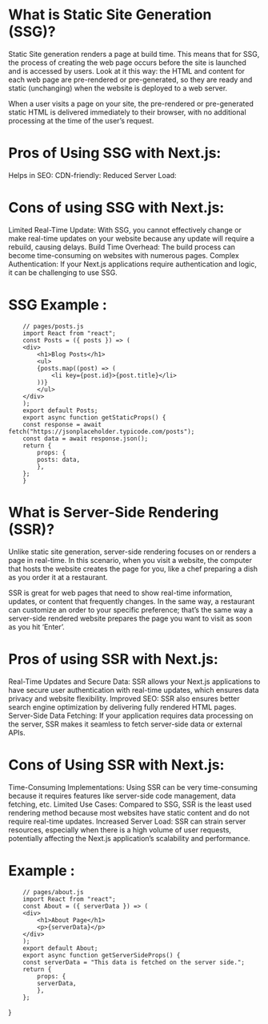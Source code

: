 # What is Static Site Generation (SSG)?
Static Site generation renders a page at build time. This means that for SSG, the process of creating the web page occurs before the site is launched and is accessed by users. Look at it this way: the HTML and content for each web page are pre-rendered or pre-generated, so they are ready and static (unchanging) when the website is deployed to a web server.

When a user visits a page on your site, the pre-rendered or pre-generated static HTML is delivered immediately to their browser, with no additional processing at the time of the user’s request.


# Pros of Using SSG with Next.js:
Helps in SEO:
CDN-friendly:
Reduced Server Load: 

# Cons of using SSG with Next.js:
Limited Real-Time Update: With SSG, you cannot effectively change or make real-time updates on your website because any update will require a rebuild, causing delays.
Build Time Overhead: The build process can become time-consuming on websites with numerous pages.
Complex Authentication: If your Next.js applications require authentication and logic, it can be challenging to use SSG.

# SSG Example : 

        // pages/posts.js
        import React from "react";
        const Posts = ({ posts }) => (
        <div>
            <h1>Blog Posts</h1>
            <ul>
            {posts.map((post) => (
                <li key={post.id}>{post.title}</li>
            ))}
            </ul>
        </div>
        );
        export default Posts;
        export async function getStaticProps() {
        const response = await fetch("https://jsonplaceholder.typicode.com/posts");
        const data = await response.json();
        return {
            props: {
            posts: data,
            },
        };
        }



# What is Server-Side Rendering (SSR)?
Unlike static site generation, server-side rendering focuses on or renders a page in real-time. In this scenario, when you visit a website, the computer that hosts the website creates the page for you, like a chef preparing a dish as you order it at a restaurant.

SSR is great for web pages that need to show real-time information, updates, or content that frequently changes. In the same way, a restaurant can customize an order to your specific preference; that’s the same way a server-side rendered website prepares the page you want to visit as soon as you hit ‘Enter’.


# Pros of using SSR with Next.js:
Real-Time Updates and Secure Data: SSR allows your Next.js applications to have secure user authentication with real-time updates, which ensures data privacy and website flexibility.
Improved SEO: SSR also ensures better search engine optimization by delivering fully rendered HTML pages.
Server-Side Data Fetching: If your application requires data processing on the server, SSR makes it seamless to fetch server-side data or external APIs.


# Cons of Using SSR with Next.js:
Time-Consuming Implementations: Using SSR can be very time-consuming because it requires features like server-side code management, data fetching, etc.
Limited Use Cases: Compared to SSG, SSR is the least used rendering method because most websites have static content and do not require real-time updates.
Increased Server Load: SSR can strain server resources, especially when there is a high volume of user requests, potentially affecting the Next.js application’s scalability and performance.


# Example : 

        // pages/about.js
        import React from "react";
        const About = ({ serverData }) => (
        <div>
            <h1>About Page</h1>
            <p>{serverData}</p>
        </div>
        );
        export default About;
        export async function getServerSideProps() {
        const serverData = "This data is fetched on the server side.";
        return {
            props: {
            serverData,
            },
        };
}